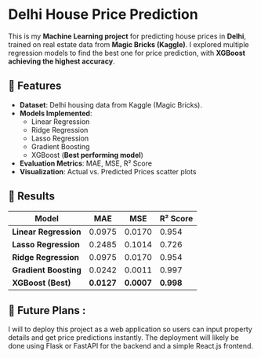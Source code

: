 # **Delhi House Price Prediction** 
This is my **Machine Learning project** for predicting house prices in **Delhi**, trained on real estate data from **Magic Bricks (Kaggle)**. I explored multiple regression models to find the best one for price prediction, with **XGBoost achieving the highest accuracy**.  

## **🔹 Features**  
- **Dataset**: Delhi housing data from Kaggle (Magic Bricks).  
- **Models Implemented**:  
  - Linear Regression  
  - Ridge Regression  
  - Lasso Regression  
  - Gradient Boosting  
  - XGBoost (**Best performing model**)  
- **Evaluation Metrics**: MAE, MSE, R² Score  
- **Visualization**: Actual vs. Predicted Prices scatter plots  

## **🔹 Results**  
| Model                 | MAE  | MSE   | R² Score  |  
|----------------------|------|------|----------|  
| **Linear Regression**  | 0.0975  | 0.0170  | 0.954  |  
| **Lasso Regression**   | 0.2485  | 0.1014  | 0.726  |  
| **Ridge Regression**   | 0.0975  | 0.0170  | 0.954  |  
| **Gradient Boosting**  | 0.0242  | 0.0011  | 0.997  |  
| **XGBoost (Best)**  | **0.0127**  | **0.0007**  | **0.998**  |  

## **🔹 Future Plans :** 
I will to deploy this project as a web application so users can input property details and get price predictions instantly. The deployment will likely be done using Flask or FastAPI for the backend and a simple React.js frontend.
